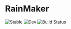 # RainMaker

[![Stable](https://img.shields.io/badge/docs-stable-blue.svg)](https://milankl.github.io/RainMaker.jl/stable/)
[![Dev](https://img.shields.io/badge/docs-dev-blue.svg)](https://milankl.github.io/RainMaker.jl/dev/)
[![Build Status](https://github.com/milankl/RainMaker.jl/actions/workflows/CI.yml/badge.svg?branch=main)](https://github.com/milankl/RainMaker.jl/actions/workflows/CI.yml?query=branch%3Amain)
